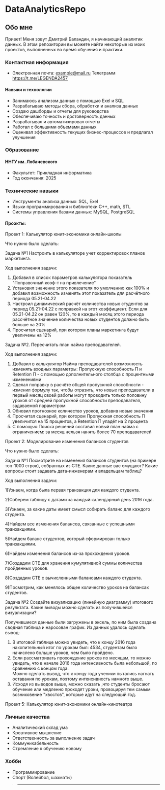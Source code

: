 # DataAnalyticsRepo
## Обо мне
Привет! Меня зовут Дмитрий Баландин, я начинающий аналитик данных. В этом репозитории вы можете найти некоторые из моих проектов, выполненных во время обучения и практики.



### Контактная информация
* Электронная почта: example@mail.ru
Телеграмм https://t.me/LEGENDA2457
#### Навыки и технологии
* Занимаюсь анализом данных с помощью Exel и SQL
* Разрабатываю методы сбора, обработки и анализа данных
* Создаю дашборды и отчеты для руководства
* Обеспечиваю точность и достоверность данных
* Разрабатывал и автоматизировал отчеты
* Работал с большими объемами данных
* Оценивал эффективность текущих бизнес-процессов и предлагал улучшения 

### Образование
#### ННГУ им. Лобачевского
* Факультет: Прикладная информатика
* Год окончания: 2025

### Технические навыки
* Инструменты анализа данных: SQL, Exel
* Языки программирования и библиотеки C++, math, STL
* Системы управления базами данных: MySQL, PostgreSQL
#### Проэкты:
Проект 1: Калькулятор юнит-экономики онлайн-школы

Что нужно было сделать:

Задача №1
Настроить в калькуляторе учет корректировок планов маркетинга.

Ход выполнения задачи:

1) Добавил в список параметров калькулятора показатель "Поправочный коэф-т на привлечение"
2) Установил значение этого показателя по умолчанию как 100% и добавил возможность изменять этот показатель для расчётного периода 05.21-04.22
3) Настроил динамический расчёт количества новых студентов за период 05.21-04.22 с поправкой на этот коэффициент. Если для 05.21-04.22 он равен 120%, то в каждый месяц этого периода рассчётное значение количества новых студентов должно быть больше на 20%
4) Просчитал сценарий, при котором планы маркетинга будут увеличены на 12% 

Задача №2.
Пересчитать план найма преподавателей.

Ход выполнения задачи:

1) Добавил в калькулятор Найма преподавателей возможность изменять входных параметры: Пропускную способность П и Retention П - с помощью дополнительного столбца с процентными изменениями
2) Сделал поправку в расчёте общей пропускной способности - изменил формулу так, чтобы отразить, что новые преподаватели в первый месяц своей работы могут проводить только половину уроков от средней пропускной способности преподавателя, задаваемой параметром
3) Обновил прогнозное количество уроков, добавив новые значения
4) Просчитал сценарий, при котором Пропускная способность П увеличится на 15 процентов, а Retention П упадёт на 2 процента
5) С помощью Поиска решений составил новый план найма с ограничением: за месяц нельзя нанять более 70 преподавателей



Проект 2: Моделирование изменения балансов студентов

Что нужно было сделать:

Задача №1
Посмотрите на изменения балансов студентов (на примере топ-1000 строк), собранных из CTE. 
Какие данные вас смущают? Какие вопросы стоит задавать дата-инженерам и владельцам таблиц?


Ход выполнения задачи:



1)Узнаем, когда была первая транзакция для каждого студента. 

2)Соберем таблицу с датами за каждый календарный день 2016 года.

3)Узнаем, за какие даты имеет смысл собирать баланс для каждого студента.

4)Найдем все изменения балансов, связанные с успешными транзакциями. 

5)Найдем баланс студентов, который сформирован только транзакциями.

6)Найдем изменения балансов из-за прохождения уроков. 

7)Создадим CTE для хранения кумулятивной суммы количества пройденных уроков. 

8)Создадим CTE с вычисленными балансами каждого студента. 

9)Посмотрим, как менялось общее количество уроков на балансах студентов.



Задача №2
Создайте визуализацию (линейную диаграмму) итогового результата.
Какие выводы можно сделать из получившейся визуализации?

Получившиеся данные были загружены в эксель, по ним была создана сводная таблица и наросован график.
Из данных удалось сделать вывод:
1) В итоговой таблице можно увидеть, что к концу 2016 года накопительный итог по урокам был: 4534, студентам было начислено больше уроков, чем было пройдено.
2) Если рассматривать прохождение уроков по месяцам, то можно увидеть, что в  начале 2016 года интенсивность была небольшой, по сравнению с концом года.  
    Можно сделать вывод, что к концу года ученики пытались нагнать оставания по урокам, поэтому интенсивность намного выше.
3) Исходя из выводов выше, можно сказать ,что студенты бросают обучение или медленно проходят уроки, провоцируя тем самым возниковение "хвостов", которые идут на следующий год. 



Проект 5: Калькулятор юнит-экономики онлайн-кинотеатра







### Личные качества
* Аналитический склад ума
* Креативное мышление
* Ответственность за выполнение задач
* Коммуникабельность
* Стремление к обучению новому

### Хобби
* Программирование
* Спорт (Волейбол, шахматы)

>---------


